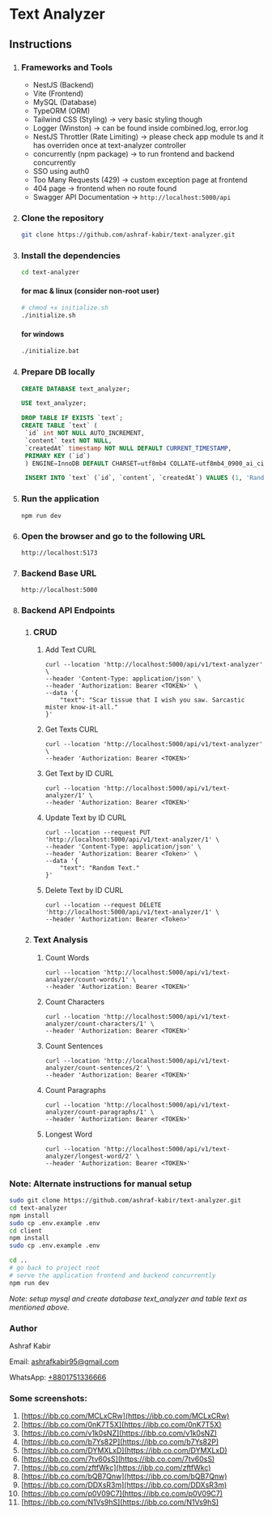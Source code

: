# Text Analyzer

## Instructions

1. ### Frameworks and Tools
   - NestJS (Backend)
   - Vite (Frontend)
   - MySQL (Database)
   - TypeORM (ORM)
   - Tailwind CSS (Styling) -> very basic styling though
   - Logger (Winston) -> can be found inside combined.log, error.log
   - NestJS Throttler (Rate Limiting) -> please check app module ts and it has overriden once at text-analyzer controller
   - concurrently (npm package) -> to run frontend and backend concurrently
   - SSO using auth0
   - Too Many Requests (429) -> custom exception page at frontend
   - 404 page -> frontend when no route found
   - Swagger API Documentation -> `http://localhost:5000/api`
2. ### Clone the repository
   ```bash
   git clone https://github.com/ashraf-kabir/text-analyzer.git
   ```
3. ### Install the dependencies
   ```bash
   cd text-analyzer
   ```
   #### for mac & linux (consider non-root user)
   ```bash
   # chmod +x initialize.sh
   ./initialize.sh
   ```
   #### for windows
   ```bash
   ./initialize.bat
   ```
4. ### Prepare DB locally

   ```sql
   CREATE DATABASE text_analyzer;

   USE text_analyzer;

   DROP TABLE IF EXISTS `text`;
   CREATE TABLE `text` (
    `id` int NOT NULL AUTO_INCREMENT,
    `content` text NOT NULL,
    `createdAt` timestamp NOT NULL DEFAULT CURRENT_TIMESTAMP,
    PRIMARY KEY (`id`)
    ) ENGINE=InnoDB DEFAULT CHARSET=utf8mb4 COLLATE=utf8mb4_0900_ai_ci;

    INSERT INTO `text` (`id`, `content`, `createdAt`) VALUES (1, 'Random Text. Test Hello Dhaka.\nTest 123', '2024-09-28 01:27:04'), (2, 'Scar tissue that I wish you saw. Sarcastic mister know-it-all.', '2024-09-28 09:12:51'), (3, 'New text', '2024-09-28 11:17:28'), (4, 'Random evening', '2024-09-28 14:44:39');
   ```

5. ### Run the application
   ```
   npm run dev
   ```
6. ### Open the browser and go to the following URL
   ```
   http://localhost:5173
   ```
7. ### Backend Base URL
   ```
   http://localhost:5000
   ```
8. ### Backend API Endpoints

   1. ### CRUD

      1. Add Text CURL

         ```
         curl --location 'http://localhost:5000/api/v1/text-analyzer' \
         --header 'Content-Type: application/json' \
         --header 'Authorization: Bearer <TOKEN>' \
         --data '{
             "text": "Scar tissue that I wish you saw. Sarcastic mister know-it-all."
         }'
         ```

      2. Get Texts CURL

         ```
         curl --location 'http://localhost:5000/api/v1/text-analyzer' \
         --header 'Authorization: Bearer <TOKEN>'
         ```

      3. Get Text by ID CURL
         ```
         curl --location 'http://localhost:5000/api/v1/text-analyzer/1' \
         --header 'Authorization: Bearer <TOKEN>'
         ```
      4. Update Text by ID CURL
         ```
         curl --location --request PUT 'http://localhost:5000/api/v1/text-analyzer/1' \
         --header 'Content-Type: application/json' \
         --header 'Authorization: Bearer <Token>' \
         --data '{
             "text": "Random Text."
         }'
         ```
      5. Delete Text by ID CURL
         ```
         curl --location --request DELETE 'http://localhost:5000/api/v1/text-analyzer/1' \
         --header 'Authorization: Bearer <Token>'
         ```

   2. ### Text Analysis
      1. Count Words
         ```
         curl --location 'http://localhost:5000/api/v1/text-analyzer/count-words/1' \
         --header 'Authorization: Bearer <TOKEN>'
         ```
      2. Count Characters
         ```
         curl --location 'http://localhost:5000/api/v1/text-analyzer/count-characters/1' \
         --header 'Authorization: Bearer <TOKEN>'
         ```
      3. Count Sentences
         ```
         curl --location 'http://localhost:5000/api/v1/text-analyzer/count-sentences/2' \
         --header 'Authorization: Bearer <TOKEN>'
         ```
      4. Count Paragraphs
         ```
         curl --location 'http://localhost:5000/api/v1/text-analyzer/count-paragraphs/1' \
         --header 'Authorization: Bearer <TOKEN>'
         ```
      5. Longest Word
         ```
         curl --location 'http://localhost:5000/api/v1/text-analyzer/longest-word/2' \
         --header 'Authorization: Bearer <TOKEN>'
         ```

### Note: Alternate instructions for manual setup

```bash
sudo git clone https://github.com/ashraf-kabir/text-analyzer.git
cd text-analyzer
npm install
sudo cp .env.example .env
cd client
npm install
sudo cp .env.example .env

cd ..
# go back to project root
# serve the application frontend and backend concurrently
npm run dev
```

_Note: setup mysql and create database text_analyzer and table text as mentioned above._

### Author

Ashraf Kabir

Email: ashrafkabir95@gmail.com

WhatsApp: [+8801751336666](https://wa.me/+8801751336666)

### Some screenshots:

1. [https://ibb.co.com/MCLxCRw](https://ibb.co.com/MCLxCRw)
2. [https://ibb.co.com/0nK7T5X](https://ibb.co.com/0nK7T5X)
3. [https://ibb.co.com/v1k0sNZ](https://ibb.co.com/v1k0sNZ)
4. [https://ibb.co.com/b7Ys82P](https://ibb.co.com/b7Ys82P)
5. [https://ibb.co.com/DYMXLxD](https://ibb.co.com/DYMXLxD)
6. [https://ibb.co.com/7tv60sS](https://ibb.co.com/7tv60sS)
7. [https://ibb.co.com/zftfWkc](https://ibb.co.com/zftfWkc)
8. [https://ibb.co.com/bQB7Qnw](https://ibb.co.com/bQB7Qnw)
9. [https://ibb.co.com/DDXsR3m](https://ibb.co.com/DDXsR3m)
10. [https://ibb.co.com/p0V09C7](https://ibb.co.com/p0V09C7)
11. [https://ibb.co.com/N1Vs9hS](https://ibb.co.com/N1Vs9hS)

